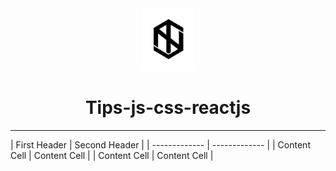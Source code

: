 <div align="center">
  <img height="100" src="img/logo1.png">
  <h1>Tips-js-css-reactjs</h1>

---

</div>
| First Header  | Second Header |
| ------------- | ------------- |
| Content Cell  | Content Cell  |
| Content Cell  | Content Cell  |
